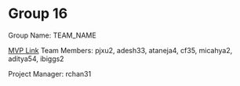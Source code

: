 # Group 16
Group Name: TEAM_NAME

[MVP Link]([url](https://docs.google.com/document/d/1ZXE1jMEfUHQVIvsHwuOPCn5JvFpz0IdB/edit))
Team Members: pjxu2, adesh33, ataneja4, cf35, micahya2, aditya54, ibiggs2

Project Manager: rchan31
